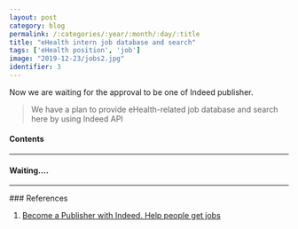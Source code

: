 ```yaml
---
layout: post
category: blog
permalink: /:categories/:year/:month/:day/:title
title: "eHealth intern job database and search"
tags: ['eHealth position', 'job']
image: "2019-12-23/jobs2.jpg"
identifier: 3
---
```


Now we are waiting for the approval to be one of Indeed publisher.
<br> 
<!--more-->

<blockquote class="tip">
We have a plan to provide eHealth-related job database and search here by using Indeed API
</blockquote>

<div class="list-of-contents">
  <h4>Contents</h4>
  <ul></ul>
</div>

<hr class="with-margin">
<h4 class="header" id="intro">Waiting....</h4>


<hr class="with-margin">
### References

<ol>
  <li><a href="https://www.indeed.com/publisher">Become a Publisher with Indeed. Help people get jobs</a></li>
</ol>
